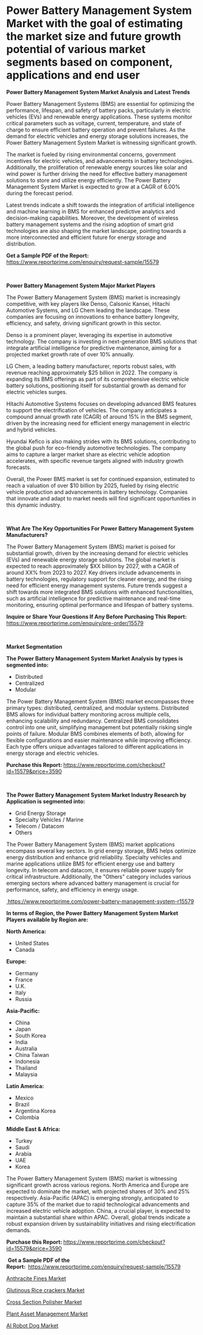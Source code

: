 <p><h1>Power Battery Management System Market with the goal of estimating the market size and future growth potential of various market segments based on component, applications and end user</h1></p><p><strong>Power Battery Management System Market Analysis and Latest Trends</strong></p>
<p><p>Power Battery Management Systems (BMS) are essential for optimizing the performance, lifespan, and safety of battery packs, particularly in electric vehicles (EVs) and renewable energy applications. These systems monitor critical parameters such as voltage, current, temperature, and state of charge to ensure efficient battery operation and prevent failures. As the demand for electric vehicles and energy storage solutions increases, the Power Battery Management System Market is witnessing significant growth.</p><p>The market is fueled by rising environmental concerns, government incentives for electric vehicles, and advancements in battery technologies. Additionally, the proliferation of renewable energy sources like solar and wind power is further driving the need for effective battery management solutions to store and utilize energy efficiently. The Power Battery Management System Market is expected to grow at a CAGR of 6.00% during the forecast period.</p><p>Latest trends indicate a shift towards the integration of artificial intelligence and machine learning in BMS for enhanced predictive analytics and decision-making capabilities. Moreover, the development of wireless battery management systems and the rising adoption of smart grid technologies are also shaping the market landscape, pointing towards a more interconnected and efficient future for energy storage and distribution.</p></p>
<p><strong>Get a Sample PDF of the Report:&nbsp;</strong> <a href="https://www.reportprime.com/enquiry/request-sample/15579?utm_campaign=38&utm_medium=2&utm_source=Github&utm_content=ia&utm_term=30112024&utm_id=power-battery-management-system">https://www.reportprime.com/enquiry/request-sample/15579</a></p>
<p>&nbsp;</p>
<p><strong>Power Battery Management System Major Market Players</strong></p>
<p><p>The Power Battery Management System (BMS) market is increasingly competitive, with key players like Denso, Calsonic Kansei, Hitachi Automotive Systems, and LG Chem leading the landscape. These companies are focusing on innovations to enhance battery longevity, efficiency, and safety, driving significant growth in this sector.</p><p>Denso is a prominent player, leveraging its expertise in automotive technology. The company is investing in next-generation BMS solutions that integrate artificial intelligence for predictive maintenance, aiming for a projected market growth rate of over 10% annually.</p><p>LG Chem, a leading battery manufacturer, reports robust sales, with revenue reaching approximately $25 billion in 2022. The company is expanding its BMS offerings as part of its comprehensive electric vehicle battery solutions, positioning itself for substantial growth as demand for electric vehicles surges.</p><p>Hitachi Automotive Systems focuses on developing advanced BMS features to support the electrification of vehicles. The company anticipates a compound annual growth rate (CAGR) of around 15% in the BMS segment, driven by the increasing need for efficient energy management in electric and hybrid vehicles.</p><p>Hyundai Kefico is also making strides with its BMS solutions, contributing to the global push for eco-friendly automotive technologies. The company aims to capture a larger market share as electric vehicle adoption accelerates, with specific revenue targets aligned with industry growth forecasts.</p><p>Overall, the Power BMS market is set for continued expansion, estimated to reach a valuation of over $10 billion by 2025, fueled by rising electric vehicle production and advancements in battery technology. Companies that innovate and adapt to market needs will find significant opportunities in this dynamic industry.</p></p>
<p>&nbsp;</p>
<p><strong>What Are The Key Opportunities For Power Battery Management System Manufacturers?</strong></p>
<p><p>The Power Battery Management System (BMS) market is poised for substantial growth, driven by the increasing demand for electric vehicles (EVs) and renewable energy storage solutions. The global market is expected to reach approximately $XX billion by 2027, with a CAGR of around XX% from 2023 to 2027. Key drivers include advancements in battery technologies, regulatory support for cleaner energy, and the rising need for efficient energy management systems. Future trends suggest a shift towards more integrated BMS solutions with enhanced functionalities, such as artificial intelligence for predictive maintenance and real-time monitoring, ensuring optimal performance and lifespan of battery systems.</p></p>
<p><strong>Inquire or Share Your Questions If Any Before Purchasing This Report:</strong> <a href="https://www.reportprime.com/enquiry/pre-order/15579?utm_campaign=38&utm_medium=2&utm_source=Github&utm_content=ia&utm_term=30112024&utm_id=power-battery-management-system">https://www.reportprime.com/enquiry/pre-order/15579</a></p>
<p>&nbsp;</p>
<p><strong>Market Segmentation</strong></p>
<p><strong>The Power Battery Management System Market Analysis by types is segmented into:</strong></p>
<p><ul><li>Distributed</li><li>Centralized</li><li>Modular</li></ul></p>
<p><p>The Power Battery Management System (BMS) market encompasses three primary types: distributed, centralized, and modular systems. Distributed BMS allows for individual battery monitoring across multiple cells, enhancing scalability and redundancy. Centralized BMS consolidates control into one unit, simplifying management but potentially risking single points of failure. Modular BMS combines elements of both, allowing for flexible configurations and easier maintenance while improving efficiency. Each type offers unique advantages tailored to different applications in energy storage and electric vehicles.</p></p>
<p><strong>Purchase this Report:&nbsp;</strong><a href="https://www.reportprime.com/checkout?id=15579&price=3590&utm_campaign=38&utm_medium=2&utm_source=Github&utm_content=ia&utm_term=30112024&utm_id=power-battery-management-system">https://www.reportprime.com/checkout?id=15579&price=3590</a></p>
<p>&nbsp;</p>
<p><strong>The Power Battery Management System Market Industry Research by Application is segmented into:</strong></p>
<p><ul><li>Grid Energy Storage</li><li>Specialty Vehicles / Marine</li><li>Telecom / Datacom</li><li>Others</li></ul></p>
<p><p>The Power Battery Management System (BMS) market applications encompass several key sectors. In grid energy storage, BMS helps optimize energy distribution and enhance grid reliability. Specialty vehicles and marine applications utilize BMS for efficient energy use and battery longevity. In telecom and datacom, it ensures reliable power supply for critical infrastructure. Additionally, the "Others" category includes various emerging sectors where advanced battery management is crucial for performance, safety, and efficiency in energy usage.</p></p>
<p><a href="https://www.reportprime.com/power-battery-management-system-r15579?utm_campaign=38&utm_medium=2&utm_source=Github&utm_content=ia&utm_term=30112024&utm_id=power-battery-management-system">&nbsp;https://www.reportprime.com/power-battery-management-system-r15579</a></p>
<p><strong>In terms of Region, the Power Battery Management System Market Players available by Region are:</strong></p>
<p>
    <p> <strong> North America: </strong>
        <ul>
            <li>United States</li>
            <li>Canada</li>
        </ul>
        </p> 
    <p> <strong> Europe: </strong>
        <ul>
            <li>Germany</li>
            <li>France</li>
            <li>U.K.</li>
            <li>Italy</li>
            <li>Russia</li>
        </ul>
        </p> 
    <p> <strong> Asia-Pacific: </strong>
        <ul>
            <li>China</li>
            <li>Japan</li>
            <li>South Korea</li>
            <li>India</li>
            <li>Australia</li>
            <li>China Taiwan</li>
            <li>Indonesia</li>
            <li>Thailand</li>
            <li>Malaysia</li>
        </ul>
        </p> 
    <p> <strong> Latin America: </strong>
        <ul>
            <li>Mexico</li>
            <li>Brazil</li>
            <li>Argentina Korea</li>
            <li>Colombia</li>
        </ul>
        </p> 
    <p> <strong> Middle East & Africa: </strong>
        <ul>
            <li>Turkey</li>
            <li>Saudi</li>
            <li>Arabia</li>
            <li>UAE</li>
            <li>Korea</li>
        </ul>
    </p>
    </p>
<p><p>The Power Battery Management System (BMS) market is witnessing significant growth across various regions. North America and Europe are expected to dominate the market, with projected shares of 30% and 25% respectively. Asia-Pacific (APAC) is emerging strongly, anticipated to capture 35% of the market due to rapid technological advancements and increased electric vehicle adoption. China, a crucial player, is expected to maintain a substantial share within APAC. Overall, global trends indicate a robust expansion driven by sustainability initiatives and rising electrification demands.</p></p>
<p><strong>Purchase this Report: </strong><a href="https://www.reportprime.com/checkout?id=15579&price=3590&utm_campaign=38&utm_medium=2&utm_source=Github&utm_content=ia&utm_term=30112024&utm_id=power-battery-management-system">https://www.reportprime.com/checkout?id=15579&price=3590</a></p>
<p>&nbsp;<strong>Get a Sample PDF of the Report:&nbsp;&nbsp;</strong><a href="https://www.reportprime.com/enquiry/request-sample/15579?utm_campaign=38&utm_medium=2&utm_source=Github&utm_content=ia&utm_term=30112024&utm_id=power-battery-management-system">https://www.reportprime.com/enquiry/request-sample/15579</a></p>
<p><strong></strong></p>
<p><p><a href="https://www.linkedin.com/pulse/pulse-anthracite-fines-rhythms-change-market-resonance-2epbe?utm_campaign=38&utm_medium=2&utm_source=Github&utm_content=ia&utm_term=30112024&utm_id=power-battery-management-system">Anthracite Fines Market</a></p><p><a href="https://www.linkedin.com/pulse/glutinous-rice-crackers-market-global-insights-sales-trends-jspvf?utm_campaign=38&utm_medium=2&utm_source=Github&utm_content=ia&utm_term=30112024&utm_id=power-battery-management-system">Glutinous Rice crackers Market</a></p><p><a href="https://issuu.com/reportprime-2/docs/cross-section-polisher-market-size-2030.pptx?utm_campaign=38&utm_medium=2&utm_source=Github&utm_content=ia&utm_term=30112024&utm_id=power-battery-management-system">Cross Section Polisher Market</a></p><p><a href="https://github.com/luisem4tmccuan/Market-Research-Report-List-1/blob/main/plant-asset-management-market.md?utm_campaign=38&utm_medium=2&utm_source=Github&utm_content=ia&utm_term=30112024&utm_id=power-battery-management-system">Plant Asset Management Market</a></p><p><a href="https://issuu.com/reportprime-2/docs/ai-robot-dog-market-size-2030.pptx?utm_campaign=38&utm_medium=2&utm_source=Github&utm_content=ia&utm_term=30112024&utm_id=power-battery-management-system">AI Robot Dog Market</a></p></p>